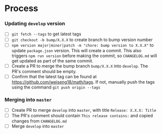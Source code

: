 # Process

### Updating `develop` version

- [ ] `git fetch --tags` to get latest tags
- [ ] `git checkout -b bump/X.X.X` to create branch to bump version number
- [ ] `npm version major|minor|patch -m "chore: bump version to X.X.X"` to update `package.json` version. This will create a commit. This also triggers `npm run version` before making the commit, so `CHANGELOG.md` will get updated as part of the same commit.
- [ ] Create a PR to merge the bump branch `bump/X.X.X` into `develop`. The PR's comment should be empty.
- [ ] Confirm that the latest tag can be found at https://github.com/weiseng18/math/tags. If not, manually push the tags using the command `git push origin --tags`

### Merging into `master`

- [ ] Create PR to merge `develop` into `master`, with title `Release: X.X.X: Title`
- [ ] The PR's comment should contain `This release contains:` and copied changes from `CHANGELOG.md`
- [ ] Merge `develop` into `master`
